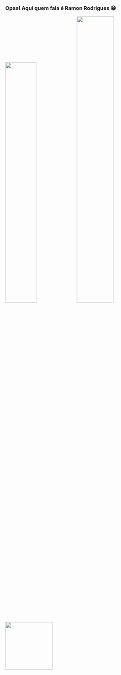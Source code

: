 ### Opaa! Aqui quem fala é Ramon Rodrigues 😁

<div>
  <img width="44%" src="https://github-readme-stats.vercel.app/api?username=Rodri10s&show_icons=true&theme=maroongold"/>
  <img width="48%" src="https://github-readme-stats.vercel.app/api/top-langs/?username=Rodri10s&layout=compact&show_icons=true&theme=maroongold"/>
</div>

##
<div>
 <img hight="100cm" src="https://media.giphy.com/media/Godtj62ewycxy/giphy.gif" width="150px"/>
</div>

